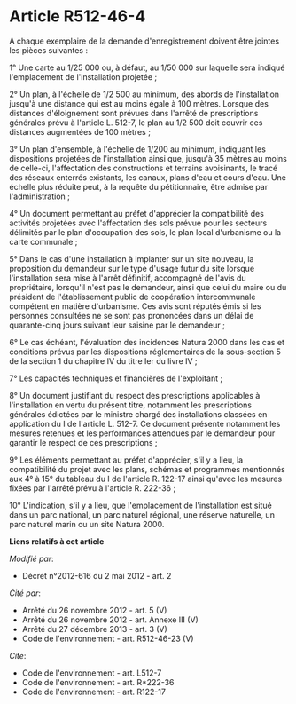 # Article R512-46-4

A chaque exemplaire de la demande d'enregistrement doivent être jointes les pièces suivantes : 

1° Une carte au 1/25 000 ou, à défaut, au 1/50 000 sur laquelle sera indiqué l'emplacement de l'installation projetée ; 

2° Un plan, à l'échelle de 1/2 500 au minimum, des abords de l'installation jusqu'à une distance qui est au moins égale à 100
mètres. Lorsque des distances d'éloignement sont prévues dans l'arrêté de prescriptions générales prévu à l'article L. 512-7,
le plan au 1/2 500 doit couvrir ces distances augmentées de 100 mètres ; 

3° Un plan d'ensemble, à l'échelle de 1/200 au minimum, indiquant les dispositions projetées de l'installation ainsi que,
jusqu'à 35 mètres au moins de celle-ci, l'affectation des constructions et terrains avoisinants, le tracé des réseaux
enterrés existants, les canaux, plans d'eau et cours d'eau. Une échelle plus réduite peut, à la requête du pétitionnaire,
être admise par l'administration ; 

4° Un document permettant au préfet d'apprécier la compatibilité des activités projetées avec l'affectation des sols prévue
pour les secteurs délimités par le plan d'occupation des sols, le plan local d'urbanisme ou la carte communale ; 

5° Dans le cas d'une installation à implanter sur un site nouveau, la proposition du demandeur sur le type d'usage futur du
site lorsque l'installation sera mise à l'arrêt définitif, accompagné de l'avis du propriétaire, lorsqu'il n'est pas le
demandeur, ainsi que celui du maire ou du président de l'établissement public de coopération intercommunale compétent en
matière d'urbanisme. Ces avis sont réputés émis si les personnes consultées ne se sont pas prononcées dans un délai de
quarante-cinq jours suivant leur saisine par le demandeur ; 

6° Le cas échéant, l'évaluation des incidences Natura 2000 dans les cas et conditions prévus par les dispositions
réglementaires de la sous-section 5 de la section 1 du chapitre IV du titre Ier du livre IV ; 

7° Les capacités techniques et financières de l'exploitant ; 

8° Un document justifiant du respect des prescriptions applicables à l'installation en vertu du présent titre, notamment les
prescriptions générales édictées par le ministre chargé des installations classées en application du I de l'article L. 512-7.
Ce document présente notamment les mesures retenues et les performances attendues par le demandeur pour garantir le respect
de ces prescriptions ; 

9° Les éléments permettant au préfet d'apprécier, s'il y a lieu, la compatibilité du projet avec les plans, schémas et
programmes mentionnés aux 4° à 15° du tableau du I de l'article R. 122-17 ainsi qu'avec les mesures fixées par l'arrêté prévu
à l'article R. 222-36 ; 

10° L'indication, s'il y a lieu, que l'emplacement de l'installation est situé dans un parc national, un parc naturel
régional, une réserve naturelle, un parc naturel marin ou un site Natura 2000.

**Liens relatifs à cet article**

_Modifié par_:

  - Décret n°2012-616 du 2 mai 2012 - art. 2

_Cité par_:

  - Arrêté du 26 novembre 2012 - art. 5 (V)
  - Arrêté du 26 novembre 2012 - art. Annexe III (V)
  - Arrêté du 27 décembre 2013 - art. 3 (V)
  - Code de l'environnement - art. R512-46-23 (V)

_Cite_:

  - Code de l'environnement - art. L512-7
  - Code de l'environnement - art. R*222-36
  - Code de l'environnement - art. R122-17
